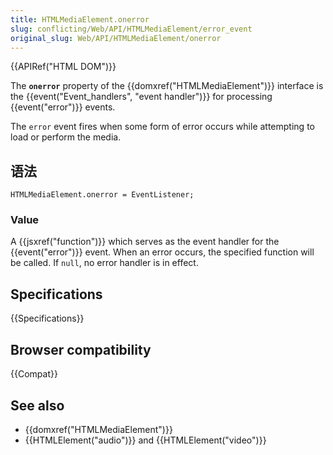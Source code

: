 ```yaml
---
title: HTMLMediaElement.onerror
slug: conflicting/Web/API/HTMLMediaElement/error_event
original_slug: Web/API/HTMLMediaElement/onerror
---
```

{{APIRef("HTML DOM")}}

The **`onerror`** property of the {{domxref("HTMLMediaElement")}} interface is the {{event("Event_handlers", "event handler")}} for processing {{event("error")}} events.

The `error` event fires when some form of error occurs while attempting to load or perform the media.

## 语法

```plain
HTMLMediaElement.onerror = EventListener;
```

### Value

A {{jsxref("function")}} which serves as the event handler for the {{event("error")}} event. When an error occurs, the specified function will be called. If `null`, no error handler is in effect.

## Specifications

{{Specifications}}

## Browser compatibility

{{Compat}}

## See also

- {{domxref("HTMLMediaElement")}}
- {{HTMLElement("audio")}} and {{HTMLElement("video")}}
